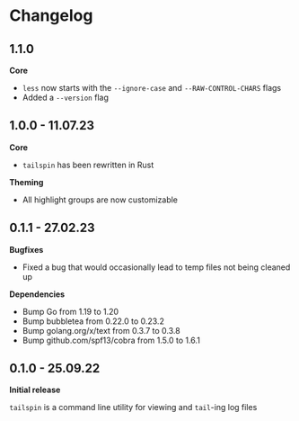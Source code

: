 # Changelog

## 1.1.0

**Core**

- `less` now starts with the `--ignore-case` and `--RAW-CONTROL-CHARS` flags
- Added a `--version` flag

## 1.0.0 - 11.07.23

**Core**

- `tailspin` has been rewritten in Rust

**Theming**

- All highlight groups are now customizable

## 0.1.1 - 27.02.23

**Bugfixes**

- Fixed a bug that would occasionally lead to temp files not being cleaned up

**Dependencies**

- Bump Go from 1.19 to 1.20
- Bump bubbletea from 0.22.0 to 0.23.2
- Bump golang.org/x/text from 0.3.7 to 0.3.8
- Bump github.com/spf13/cobra from 1.5.0 to 1.6.1

## 0.1.0 - 25.09.22

**Initial release**

`tailspin` is a command line utility for viewing and `tail`-ing log files
